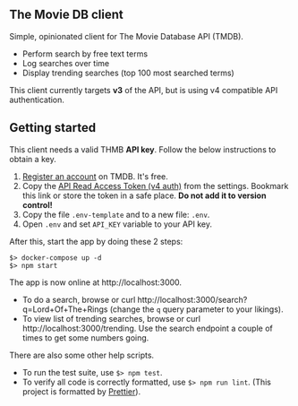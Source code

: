 ## The Movie DB client

Simple, opinionated client for The Movie Database API (TMDB).

- Perform search by free text terms
- Log searches over time
- Display trending searches (top 100 most searched terms)

This client currently targets **v3** of the API, but is using v4
compatible API authentication.

## Getting started

This client needs a valid THMB **API key**. Follow the below
instructions to obtain a key.

1. [Register an account](signup) on TMDB. It's free.
2. Copy the [API Read Access Token (v4 auth)](apikey) from the settings. Bookmark this link or store the token in a safe place. **Do not add it to version control!**
3. Copy the file `.env-template` and to a new file: `.env`.
4. Open `.env` and set `API_KEY` variable to your API key.

After this, start the app by doing these 2 steps:

    $> docker-compose up -d
    $> npm start

The app is now online at http://localhost:3000.

- To do a search, browse or curl http://localhost:3000/search?q=Lord+Of+The+Rings (change the `q` query parameter to your likings).
- To view list of trending searches, browse or curl http://localhost:3000/trending. Use the search endpoint a couple of times to get some numbers going.

There are also some other help scripts.

- To run the test suite, use `$> npm test`.
- To verify all code is correctly formatted, use `$> npm run lint`. (This project is formatted by [Prettier](prttr)).

[signup]: https://www.themoviedb.org/signup
[apikey]: https://www.themoviedb.org/settings/api#v4_auth_key
[prttr]: https://prettier.io/
